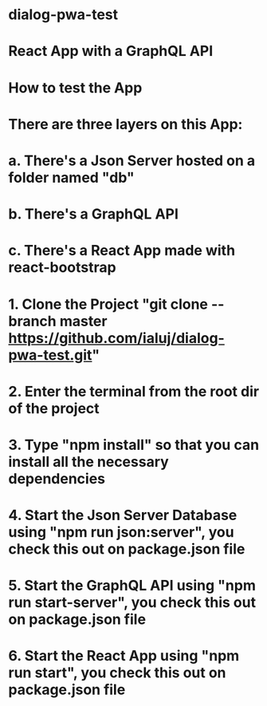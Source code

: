 # dialog-pwa-test
# React App with a GraphQL API

# How to test the App

# There are three layers on this App: 

# a. There's a Json Server hosted on a folder named "db"
# b. There's a GraphQL API
# c. There's a React App made with react-bootstrap

# 1. Clone the Project "git clone --branch master https://github.com/ialuj/dialog-pwa-test.git"
# 2. Enter the terminal from the root dir of the project
# 3. Type "npm install" so that you can install all the necessary dependencies
# 4. Start the Json Server Database using "npm run json:server", you check this out on package.json file
# 5. Start the GraphQL API using "npm run start-server", you check this out on package.json file
# 6. Start the React App using "npm run start", you check this out on package.json file
